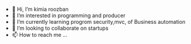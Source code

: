 - 👋 Hi, I’m kimia roozban
- 👀 I’m interested in programming and producer
- 🌱 I’m currently learning progrom security,mvc, of Business automation  
- 💞️ I’m looking to collaborate on startups
- 📫 How to reach me ...

<!---
kimi770077/kimi770077 is a ✨ special ✨ repository because its `README.md` (this file) appears on your GitHub profile.
You can click the Preview link to take a look at your changes.
--->
